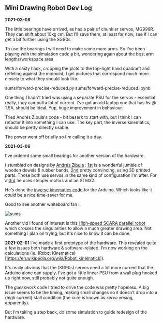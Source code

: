 ## Mini Drawing Robot Dev Log

**2021-03-08**

The little bearings have arrived, as has a pair of chunkier servos, MG996R. They can shift about 10kg cm. But I'll save them, at least for now, see if I can get a bit further using the SG90s. 

To use the bearings I will need to make some more arms. So I've been playing with the simulation code a bit, wondering again about the best arm lengths/workspace area.

With a nasty hack, cropping the plots to the top-right hand quadrant and refleting against the midpoint, I get pictures that correspond much more closely to what they should look like.

sums/forward-precise-reduced.py
sums/forward-precise-reduced.ipynb

One thing I hadn't tried was using a separate PSU for the servos - essential really, they can pull a lot of current. I've got an old laptop one that has 5v @ 1.5A, should be ideal.
Yup, huge improvement in behaviour.

Tried Andrés Zibula's code - bit beserk to start with, but I think I can refactor it into something I can use. The key part, the inverse kinematics, should be pretty directly usable.

The power went off briefly so I'm calling it a day.

**2021-03-06**

I've ordered some small bearings for  another version of the hardware.

I stumbled on designs by [Andrés Zibula](https://andres-zibula.github.io/) : [1st](https://www.youtube.com/watch?v=B5Zup7bcReA) is a wonderful jumble of wooden dowels & rubber bands, [2nd](https://www.youtube.com/watch?v=a46DMy_3xc4) pretty convincing, using 3D printed parts. Those both use servos in the same kind of configuration I'm after. For a [3rd](https://www.youtube.com/watch?v=4yyozFsPI_I) he uses stepper motors and an STM32.

He's done the [inverse kinematics code](https://github.com/andres-zibula/Parallel-SCARA-Plotter-v2) for the Arduino. Which looks like it could be a nice time-saver for me.

Good to see another whiteboard fan :

![sums](https://github.com/andres-zibula/Parallel-SCARA-Plotter-v2)

Another vid I found of interest is this [High-speed SCARA parallel robot](https://www.youtube.com/watch?v=R_AIzCTYBNs) which crosses the singularities to allow a much greater drawing area. Not something I plan on trying, but it's nice to know it can be done.


**2021-02-01** I've made a first prototype of the hardware. This revealed quite a few issues both hardware & software-related. I'm now working on the calculations (ie. (Robot Kinematics)[https://en.wikipedia.org/wiki/Robot_kinematics]).

It's really obvious that the (SG90s) servos need a lot more current that the Arduino alone can supply. I've got a little linear PSU from a wall plug hooked up right now, still probably not quite enough.

The *guesswork* code I tried to drive the code was pretty hopeless. A big issue seems to be the timing, making small changes so it doesn't drop into a (high current) stall condition (the cure is known as *servo easing*, apparently).

But I'm taking a step back, do some simulation to guide redesign of the hardware.

